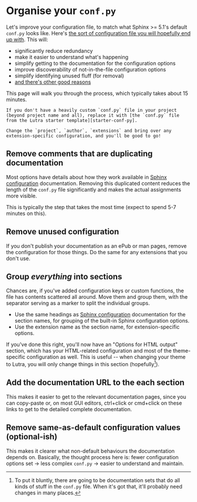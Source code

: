 # Organise your `conf.py`

Let's improve your configuration file, to match what Sphinx >= 5.1's default `conf.py` looks like. Here's [the sort of configuration file you will hopefully end up with][conf-py-example]. This will:

- significantly reduce redundancy
- make it easier to understand what's happening
- simplify getting to the documentation for the configuration options
- improve discoverability of not-in-the-file configuration options
- simplify identifying unused fluff (for removal)
- [and there's other good reasons][github issue]

This page will walk you through the process, which typically takes about 15 minutes.

```{admonition} The shortcut
If you don't have a heavily custom `conf.py` file in your project (beyond project name and all), replace it with [the `conf.py` file from the Lutra starter template][starter-conf-py].

Change the `project`, `author`, `extensions` and bring over any extension-specific configuration, and you'll be good to go!
```

[github issue]: https://github.com/sphinx-doc/sphinx/issues/10056
[conf-py-example]: https://github.com/pradyunsg/installer/blob/main/docs/conf.py
[starter-conf-py]: https://github.com/pradyunsg/lutra-starter/blob/main/docs/conf.py

## Remove comments that are duplicating documentation

Most options have details about how they work available in [Sphinx configuration] documentation. Removing this duplicated content reduces the length of the `conf.py` file significantly and makes the actual assignments more visible.

This is typically the step that takes the most time (expect to spend 5-7 minutes on this).

## Remove unused configuration

If you don't publish your documentation as an ePub or man pages, remove the configuration for those things. Do the same for any extensions that you don't use.

## Group _everything_ into sections

Chances are, if you've added configuration keys or custom functions, the file has contents scattered all around. Move them and group them, with the separator serving as a marker to split the individual groups.

- Use the same headings as [Sphinx configuration] documentation for the section names, for grouping of the built-in Sphinx configuration options.
- Use the extension name as the section name, for extension-specific options.

If you've done this right, you'll now have an "Options for HTML output" section, which has your HTML-related configuration and most of the theme-specific configuration as well. This is useful -- when changing your theme to Lutra, you will only change things in this section (hopefully[^broken-dreams]).

## Add the documentation URL to the each section

This makes it easier to get to the relevant documentation pages, since you can copy-paste or, on most GUI editors, ctrl+click or cmd+click on these links to get to the detailed complete documentation.

## Remove same-as-default configuration values (optional-ish)

This makes it clearer what non-default behaviours the documentation depends on. Basically, the thought process here is: fewer configuration options set -> less complex `conf.py` -> easier to understand and maintain.

[sphinx configuration]: https://www.sphinx-doc.org/en/master/usage/configuration.html

[^broken-dreams]: To put it bluntly, there are going to be documentation sets that do all kinds of stuff in the `conf.py` file. When it's got that, it'll probably need changes in many places.
